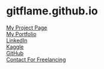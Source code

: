 # gitflame.github.io
[My Project Page](https://amogh9594.github.io/gitflame.github.io/) <br/>
[My Portfolio](https://amogh9594.github.io/amoghkawle.github.io/#)<br/> 
[LinkedIn](https://www.linkedin.com/in/amogh-kawle-939716113/) <br/>
[Kaggle](https://www.kaggle.com/amogh0810) <br/>
[GitHub](https://github.com/amogh9594) <br/>
[Contact For Freelancing](https://www.upwork.com/o/profiles/users/~01c846777141d79190/) 
